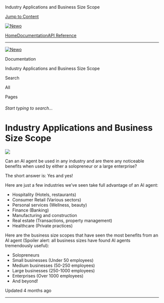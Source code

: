 Industry Applications and Business Size Scope

[Jump to Content](#content)

[![Newo](https://files.readme.io/895bdeef8322f081f6d0f4507a17e414930dfddfddf1de452f458dc00698ca84-small-svgviewer-png-output_9.png)](/)

[Home](/)[Documentation](/docs)[API Reference](/reference)

* * *

[![Newo](https://files.readme.io/895bdeef8322f081f6d0f4507a17e414930dfddfddf1de452f458dc00698ca84-small-svgviewer-png-output_9.png)](/)

Documentation

Industry Applications and Business Size Scope

Search

All

Pages

###### Start typing to search…

# Industry Applications and Business Size Scope

![](https://files.readme.io/e2ceaa8-_76f93929-7840-4a3d-bab5-bab294149ba0.jpeg)

Can an AI agent be used in any industry and are there any noticeable benefits when used by either a solopreneur or a large enterprise?

The short answer is: Yes and yes!

Here are just a few industries we’ve seen take full advantage of an AI agent:

*   Hospitality (Hotels, restaurants)
*   Consumer Retail (Various sectors)
*   Personal services (Wellness, beauty)
*   Finance (Banking)
*   Manufacturing and construction
*   Real estate (Transactions, property management)
*   Healthcare (Private practices)

Here are the business size scopes that have seen the most benefits from an AI agent (Spoiler alert: all business sizes have found AI agents tremendously useful):

*   Solopreneurs
*   Small businesses (Under 50 employees)
*   Medium businesses (50-250 employees)
*   Large businesses (250-1000 employees)
*   Enterprises (Over 1000 employees)
*   And beyond!

Updated 4 months ago

* * *
